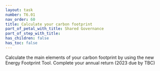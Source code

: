 ```yaml
---
layout: task
number: T6.01
nav_order: 60
title: Calculate your carbon footprint
part_of_petal_with_title: Shared Governance
part_of_step_with_title: 
has_children: false
has_toc: false
---
```


Calculate the main elements of your carbon footprint by using the new Energy Footprint Tool. Complete your annual return (2023 due by TBC) 
